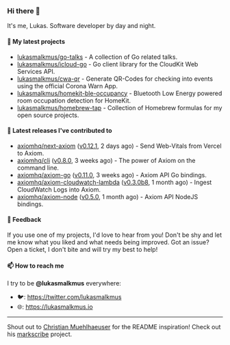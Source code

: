 ### Hi there 👋

It's me, Lukas. Software developer by day and night.

#### 🌱 My latest projects

- [lukasmalkmus/go-talks](https://github.com/lukasmalkmus/go-talks) - A collection of Go related talks.
- [lukasmalkmus/icloud-go](https://github.com/lukasmalkmus/icloud-go) - Go client library for the CloudKit Web Services API.
- [lukasmalkmus/cwa-qr](https://github.com/lukasmalkmus/cwa-qr) - Generate QR-Codes for checking into events using the official Corona Warn App.
- [lukasmalkmus/homekit-ble-occupancy](https://github.com/lukasmalkmus/homekit-ble-occupancy) - Bluetooth Low Energy powered room occupation detection for HomeKit.
- [lukasmalkmus/homebrew-tap](https://github.com/lukasmalkmus/homebrew-tap) - Collection of Homebrew formulas for my open source projects.

#### 🔭 Latest releases I've contributed to

- [axiomhq/next-axiom](https://github.com/axiomhq/next-axiom) ([v0.12.1](https://github.com/axiomhq/next-axiom/releases/tag/v0.12.1), 2 days ago) - Send Web-Vitals from Vercel to Axiom.
- [axiomhq/cli](https://github.com/axiomhq/cli) ([v0.8.0](https://github.com/axiomhq/cli/releases/tag/v0.8.0), 3 weeks ago) - The power of Axiom on the command line.
- [axiomhq/axiom-go](https://github.com/axiomhq/axiom-go) ([v0.11.0](https://github.com/axiomhq/axiom-go/releases/tag/v0.11.0), 3 weeks ago) - Axiom API Go bindings.
- [axiomhq/axiom-cloudwatch-lambda](https://github.com/axiomhq/axiom-cloudwatch-lambda) ([v0.3.0b8](https://github.com/axiomhq/axiom-cloudwatch-lambda/releases/tag/v0.3.0b8), 1 month ago) - Ingest CloudWatch Logs into Axiom.
- [axiomhq/axiom-node](https://github.com/axiomhq/axiom-node) ([v0.5.0](https://github.com/axiomhq/axiom-node/releases/tag/v0.5.0), 1 month ago) - Axiom API NodeJS bindings.

#### 💬 Feedback

If you use one of my projects, I'd love to hear from you! Don't be shy and let
me know what you liked and what needs being improved. Got an issue? Open a
ticket, I don't bite and will try my best to help!

#### 📫 How to reach me

I try to be **@lukasmalkmus** everywhere:

- 🐦: https://twitter.com/lukasmalkmus
- 🌐: https://lukasmalkmus.io

---

Shout out to [Christian Muehlhaeuser](https://github.com/muesli) for the README
inspiration! Check out his [markscribe](https://github.com/muesli/markscribe)
project.
